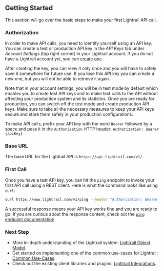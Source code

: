 ## Getting Started
This section will go over the basic steps to make your first Lightrail API call. 

### Authorization

In order to make API calls, you need to identify yourself using an API key. You can create a test or production API key in the _API Keys_ tab under _Account Settings_ (top right corner) in your Lightrail account. If you do not have a Lightrail account yet, you can <a href="https://www.lightrail.com/app/#/register" target="_blank">create one</a>. 

After creating the key, you can view it only once and you will have to safely save it somewhere for future use. If you lose this API key you can create a new one, but you will not be able to retrieve it again.

Note that in your account settings, you will be in test mode by default which enables you to create test API keys and to make test calls to the API without affecting your production system and its statistics.
Once you are ready for production, you can switch off the test mode and create production API keys. Make sure to take all the necessary measures to keep your API keys secure and store them safely in your production configurations.

To make API calls, prefix your API key with the word `Bearer` followed by a space and pass it in the `Authorization` HTTP header:
`Authorization: Bearer {apiKey}`

### Base URL

The base URL for the Lightrail API is `https://api.lightrail.com/v1/`.

### First Call

Once you have a test API key, you can hit the `ping` endpoint to invoke your first API call using a REST client. Here is what the command looks like using `curl`:

```sh
curl https://www.lightrail.com/v1/ping --header "Authorization: Bearer <apiKey>"
```

A successful response means your API key works fine and you are ready to go. 
If you are curious about the response content, check out the [`ping` endpoint documentation](#ping-endpoint-anchor).

### Next Step
- More in-depth understanding of the Lightrail system: [Lightrail Object Model](#object-model-anchor). 
- Get started on implementing one of the common use-cases for Lightrail: [Common Use-Cases](#use-cases-anchor). 
- Check out the existing client libraries and plugins: [Lightrail Integrations](#integrations-anchor).